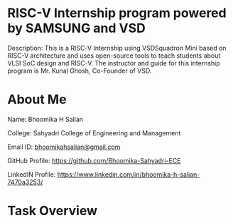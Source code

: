 # RISC-V Internship program powered by SAMSUNG and VSD
Description: This is a RISC-V Internship using VSDSquadron Mini based on RISC-V architecture and uses open-source tools to teach students about VLSI SoC design and RISC-V. The instructor and guide for this internship program is Mr. Kunal Ghosh, Co-Founder of VSD.

# About Me

Name: Bhoomika H Salian

College: Sahyadri College of Engineering and Management

Email ID: bhoomikahsalian@gmail.com

GitHub Profile: https://github.com/Bhoomika-Sahyadri-ECE

LinkedIN Profile: https://www.linkedin.com/in/bhoomika-h-salian-7470a3253/

# Task Overview
